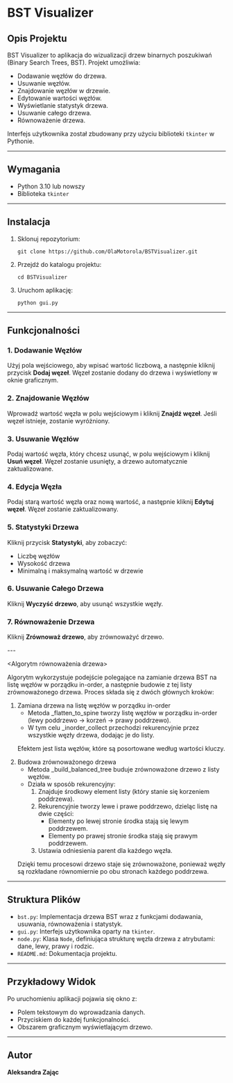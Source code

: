 # BST Visualizer

<h2>Opis Projektu</h2>

<p>
BST Visualizer to aplikacja do wizualizacji drzew binarnych poszukiwań (Binary Search Trees, BST). Projekt umożliwia:
</p>
<ul>
  <li>Dodawanie węzłów do drzewa.</li>
  <li>Usuwanie węzłów.</li>
  <li>Znajdowanie węzłów w drzewie.</li>
  <li>Edytowanie wartości węzłów.</li>
  <li>Wyświetlanie statystyk drzewa.</li>
  <li>Usuwanie całego drzewa.</li>
  <li>Równoważenie drzewa.</li>
</ul>
<p>
Interfejs użytkownika został zbudowany przy użyciu biblioteki <code>tkinter</code> w Pythonie.
</p>

---

<h2>Wymagania</h2>

<ul>
  <li>Python 3.10 lub nowszy</li>
  <li>Biblioteka <code>tkinter</code></li>
</ul>

---

<h2>Instalacja</h2>

<ol>
  <li>Sklonuj repozytorium:
    <pre><code>git clone https://github.com/OlaMotorola/BSTVisualizer.git</code></pre>
  </li>
  <li>Przejdź do katalogu projektu:
    <pre><code>cd BSTVisualizer</code></pre>
  </li>
  <li>Uruchom aplikację:
    <pre><code>python gui.py</code></pre>
  </li>
</ol>

---

<h2>Funkcjonalności</h2>

<h3>1. Dodawanie Węzłów</h3>
<p>Użyj pola wejściowego, aby wpisać wartość liczbową, a następnie kliknij przycisk <b>Dodaj węzeł</b>. Węzeł zostanie dodany do drzewa i wyświetlony w oknie graficznym.</p>

<h3>2. Znajdowanie Węzłów</h3>
<p>Wprowadź wartość węzła w polu wejściowym i kliknij <b>Znajdź węzeł</b>. Jeśli węzeł istnieje, zostanie wyróżniony.</p>

<h3>3. Usuwanie Węzłów</h3>
<p>Podaj wartość węzła, który chcesz usunąć, w polu wejściowym i kliknij <b>Usuń węzeł</b>. Węzeł zostanie usunięty, a drzewo automatycznie zaktualizowane.</p>

<h3>4. Edycja Węzła</h3>
<p>Podaj starą wartość węzła oraz nową wartość, a następnie kliknij <b>Edytuj węzeł</b>. Węzeł zostanie zaktualizowany.</p>

<h3>5. Statystyki Drzewa</h3>
<p>Kliknij przycisk <b>Statystyki</b>, aby zobaczyć:</p>
<ul>
  <li>Liczbę węzłów</li>
  <li>Wysokość drzewa</li>
  <li>Minimalną i maksymalną wartość w drzewie</li>
</ul>

<h3>6. Usuwanie Całego Drzewa</h3>
<p>Kliknij <b>Wyczyść drzewo</b>, aby usunąć wszystkie węzły.</p>

<h3>7. Równoważenie Drzewa</h3>
<p>Kliknij <b>Zrównoważ drzewo</b>, aby zrównoważyć drzewo.</p>
---

<Algorytm równoważenia drzewa>
<p>Algorytm wykorzystuje podejście polegające na zamianie drzewa BST na listę węzłów w porządku in-order, a następnie budowie z tej listy zrównoważonego drzewa. Proces składa się z dwóch głównych kroków:</p>
<ol>
  <li>
    Zamiana drzewa na listę węzłów w porządku in-order
    <ul>
      <li>Metoda _flatten_to_spine tworzy listę węzłów w porządku in-order (lewy poddrzewo → korzeń → prawy poddrzewo).</li>
      <li>W tym celu _inorder_collect przechodzi rekurencyjnie przez wszystkie węzły drzewa, dodając je do listy.</li>
    </ul>
    <p>Efektem jest lista węzłów, które są posortowane według wartości kluczy.</p>
  </li>
  <li> Budowa zrównoważonego drzewa
    <ul>
      <li>Metoda _build_balanced_tree buduje zrównoważone drzewo z listy węzłów.</li>
      <li>Działa w sposób rekurencyjny:
        <ol>
          <li>Znajduje środkowy element listy (który stanie się korzeniem poddrzewa).</li>
          <li>Rekurencyjnie tworzy lewe i prawe poddrzewo, dzieląc listę na dwie części:
            <ul>
              <li>Elementy po lewej stronie środka stają się lewym poddrzewem.</li>
              <li>Elementy po prawej stronie środka stają się prawym poddrzewem.</li>
            </ul>
          </li>
          <li>Ustawia odniesienia parent dla każdego węzła.</li>
        </ol>
      </li>
    </ul>
    <p>Dzięki temu procesowi drzewo staje się zrównoważone, ponieważ węzły są rozkładane równomiernie po obu stronach każdego poddrzewa.</p>
  </li>
</ol>

---

<h2>Struktura Plików</h2>

<ul>
  <li><code>bst.py</code>: Implementacja drzewa BST wraz z funkcjami dodawania, usuwania, równoważenia i statystyk.</li>
  <li><code>gui.py</code>: Interfejs użytkownika oparty na <code>tkinter</code>.</li>
  <li><code>node.py</code>: Klasa <code>Node</code>, definiująca strukturę węzła drzewa z atrybutami: dane, lewy, prawy i rodzic.</li>   
  <li><code>README.md</code>: Dokumentacja projektu.</li>
</ul>

---

<h2>Przykładowy Widok</h2>

<p>
Po uruchomieniu aplikacji pojawia się okno z:
</p>
<ul>
  <li>Polem tekstowym do wprowadzania danych.</li>
  <li>Przyciskiem do każdej funkcjonalności.</li>
  <li>Obszarem graficznym wyświetlającym drzewo.</li>
</ul>

---

<h2>Autor</h2>

<b>Aleksandra Zając</b>


